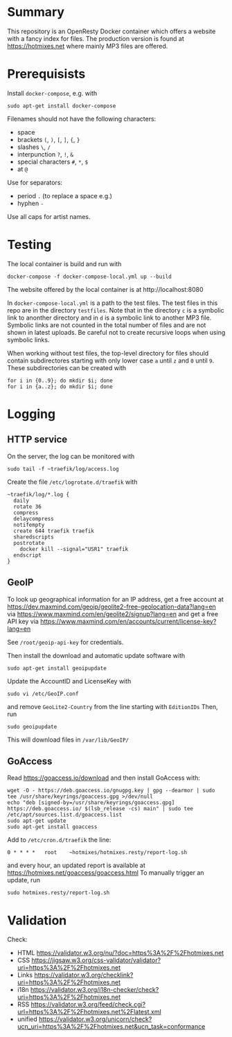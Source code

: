 # Summary

This repository is an OpenResty Docker container which offers a website with a
fancy index for files. The production version is found at https://hotmixes.net
where mainly MP3 files are offered.

# Prerequisists

Install `docker-compose`, e.g. with

    sudo apt-get install docker-compose

Filenames should not have the following characters:
- space ` `
- brackets `(`, `)`, `[`, `]`, `{`, `}`
- slashes `\`, `/`
- interpunction `?`, `!`, `&`
- special characters `#`, `*`, `$`
- at `@`

Use for separators:
- period `.` (to replace a space e.g.)
- hyphen `-`

Use all caps for artist names.

# Testing

The local container is build and run with

    docker-compose -f docker-compose-local.yml up --build

The website offered by the local container is at http://localhost:8080

In `docker-compose-local.yml` is a path to the test files. The test files in
this repo are in the directory `testfiles`. Note that in the directory `c` is
a symbolic link to anonther directory and in `d` is a symbolic link to another
MP3 file. Symbolic links are not counted in the total number of files and are
not shown in latest uploads. Be careful not to create recursive loops when using
symbolic links.

When working without test files, the top-level directory for files should
contain subdirectores starting with only lower case `a` until `z` and `0` until
`9`. These subdirectories can be created with

    for i in {0..9}; do mkdir $i; done
    for i in {a..z}; do mkdir $i; done

# Logging

## HTTP service

On the server, the log can be monitored with

    sudo tail -f ~traefik/log/access.log

Create the file `/etc/logrotate.d/traefik` with

    ~traefik/log/*.log {
      daily
      rotate 36
      compress
      delaycompress
      notifempty
      create 644 traefik traefik
      sharedscripts
      postrotate
        docker kill --signal="USR1" traefik
      endscript
    }

## GeoIP

To look up geographical information for an IP address, get a free account at
https://dev.maxmind.com/geoip/geolite2-free-geolocation-data?lang=en via
https://www.maxmind.com/en/geolite2/signup?lang=en and get a free API key via
https://www.maxmind.com/en/accounts/current/license-key?lang=en

See `/root/geoip-api-key` for credentials.

Then install the download and automatic update software with

    sudo apt-get install geoipupdate

Update the AccountID and LicenseKey with

    sudo vi /etc/GeoIP.conf

and remove `GeoLite2-Country` from the line starting with `EditionIDs` Then, run

    sudo geoipupdate

This will download files in `/var/lib/GeoIP/`

## GoAccess

Read https://goaccess.io/download and then install GoAccess with:

    wget -O - https://deb.goaccess.io/gnugpg.key | gpg --dearmor | sudo tee /usr/share/keyrings/goaccess.gpg >/dev/null
    echo "deb [signed-by=/usr/share/keyrings/goaccess.gpg] https://deb.goaccess.io/ $(lsb_release -cs) main" | sudo tee /etc/apt/sources.list.d/goaccess.list
    sudo apt-get update
    sudo apt-get install goaccess

Add to `/etc/cron.d/traefik` the line:

    0 * * * *	root	~hotmixes/hotmixes.resty/report-log.sh

and every hour, an updated report is available at
https://hotmixes.net/goaccess/goaccess.html To manually trigger an update, run

    sudo hotmixes.resty/report-log.sh

# Validation

Check:
- HTML https://validator.w3.org/nu/?doc=https%3A%2F%2Fhotmixes.net
- CSS https://jigsaw.w3.org/css-validator/validator?uri=https%3A%2F%2Fhotmixes.net
- Links https://validator.w3.org/checklink?uri=https%3A%2F%2Fhotmixes.net
- i18n https://validator.w3.org/i18n-checker/check?uri=https%3A%2F%2Fhotmixes.net
- RSS https://validator.w3.org/feed/check.cgi?url=https%3A%2F%2Fhotmixes.net%2Flatest.xml
- unified https://validator.w3.org/unicorn/check?ucn_uri=https%3A%2F%2Fhotmixes.net&ucn_task=conformance
